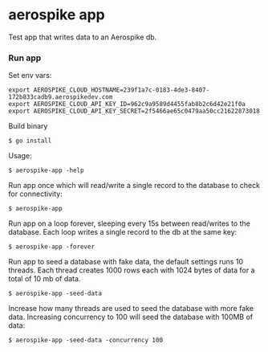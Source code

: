 # aerospike app

Test app that writes data to an Aerospike db.

### Run app
Set env vars:
```
export AEROSPIKE_CLOUD_HOSTNAME=239f1a7c-0183-4de3-8407-172b833cadb9.aerospikedev.com
export AEROSPIKE_CLOUD_API_KEY_ID=962c9a9589d4455fab8b2c6d42e21f0a
export AEROSPIKE_CLOUD_API_KEY_SECRET=2f5466ae65c0479aa50cc21622873018
```

Build binary
```
$ go install
```

Usage:
```
$ aerospike-app -help
```

Run app once which will read/write a single record to the database to check for connectivity:
```
$ aerospike-app
```

Run app on a loop forever, sleeping every 15s between read/writes to the database. Each loop writes a single record to the db at the same key:
```
$ aerospike-app -forever
```

Run app to seed a database with fake data, the default settings runs 10 threads. Each thread creates 1000 rows each with 1024 bytes of data for a total of 10 mb of data.
```
$ aerospike-app -seed-data
```

Increase how many threads are used to seed the database with more fake data. Increasing concurrency to 100 will seed the database with 100MB of data:
```
$ aerospike-app -seed-data -concurrency 100
```
